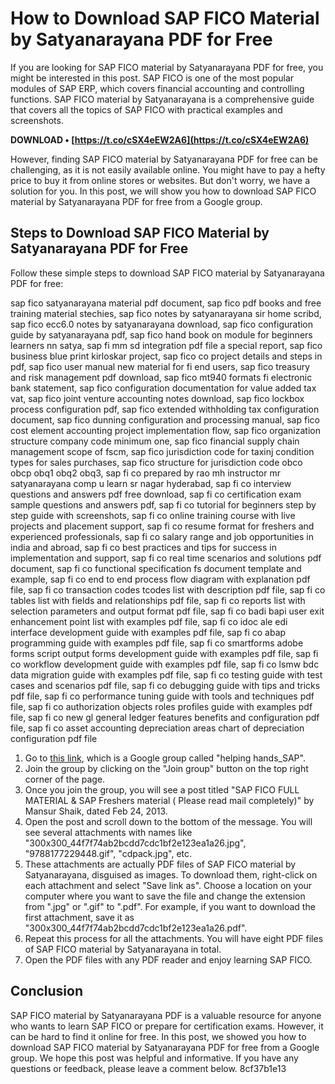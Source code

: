 
 
# How to Download SAP FICO Material by Satyanarayana PDF for Free
 
If you are looking for SAP FICO material by Satyanarayana PDF for free, you might be interested in this post. SAP FICO is one of the most popular modules of SAP ERP, which covers financial accounting and controlling functions. SAP FICO material by Satyanarayana is a comprehensive guide that covers all the topics of SAP FICO with practical examples and screenshots.
 
**DOWNLOAD • [https://t.co/cSX4eEW2A6](https://t.co/cSX4eEW2A6)**


 
However, finding SAP FICO material by Satyanarayana PDF for free can be challenging, as it is not easily available online. You might have to pay a hefty price to buy it from online stores or websites. But don't worry, we have a solution for you. In this post, we will show you how to download SAP FICO material by Satyanarayana PDF for free from a Google group.
 
## Steps to Download SAP FICO Material by Satyanarayana PDF for Free
 
Follow these simple steps to download SAP FICO material by Satyanarayana PDF for free:
 
sap fico satyanarayana material pdf document,  sap fico pdf books and free training material stechies,  sap fico notes by satyanarayana sir home scribd,  sap fico ecc6.0 notes by satyanarayana download,  sap fico configuration guide by satyanarayana pdf,  sap fico hand book on module for beginners learners nn satya,  sap fi mm sd integration pdf file a special report,  sap fico business blue print kirloskar project,  sap fico co project details and steps in pdf,  sap fico user manual new material for fi end users,  sap fico treasury and risk management pdf download,  sap fico mt940 formats fi electronic bank statement,  sap fico configuration documentation for value added tax vat,  sap fico joint venture accounting notes download,  sap fico lockbox process configuration pdf,  sap fico extended withholding tax configuration document,  sap fico dunning configuration and processing manual,  sap fico cost element accounting project implementation flow,  sap fico organization structure company code minimum one,  sap fico financial supply chain management scope of fscm,  sap fico jurisdiction code for taxinj condition types for sales purchases,  sap fico structure for jurisdiction code obco obcp obq1 obq2 obq3,  sap fi co prepared by rao mh instructor mr satyanarayana comp u learn sr nagar hyderabad,  sap fi co interview questions and answers pdf free download,  sap fi co certification exam sample questions and answers pdf,  sap fi co tutorial for beginners step by step guide with screenshots,  sap fi co online training course with live projects and placement support,  sap fi co resume format for freshers and experienced professionals,  sap fi co salary range and job opportunities in india and abroad,  sap fi co best practices and tips for success in implementation and support,  sap fi co real time scenarios and solutions pdf document,  sap fi co functional specification fs document template and example,  sap fi co end to end process flow diagram with explanation pdf file,  sap fi co transaction codes tcodes list with description pdf file,  sap fi co tables list with fields and relationships pdf file,  sap fi co reports list with selection parameters and output format pdf file,  sap fi co badi bapi user exit enhancement point list with examples pdf file,  sap fi co idoc ale edi interface development guide with examples pdf file,  sap fi co abap programming guide with examples pdf file,  sap fi co smartforms adobe forms script output forms development guide with examples pdf file,  sap fi co workflow development guide with examples pdf file,  sap fi co lsmw bdc data migration guide with examples pdf file,  sap fi co testing guide with test cases and scenarios pdf file,  sap fi co debugging guide with tips and tricks pdf file,  sap fi co performance tuning guide with tools and techniques pdf file,  sap fi co authorization objects roles profiles guide with examples pdf file,  sap fi co new gl general ledger features benefits and configuration pdf file,  sap fi co asset accounting depreciation areas chart of depreciation configuration pdf file
 
1. Go to [this link](https://groups.google.com/g/mansursk14/c/AJknbkfmoL8), which is a Google group called "helping hands\_SAP".
2. Join the group by clicking on the "Join group" button on the top right corner of the page.
3. Once you join the group, you will see a post titled "SAP FICO FULL MATERIAL & SAP Freshers material ( Please read mail completely)" by Mansur Shaik, dated Feb 24, 2013.
4. Open the post and scroll down to the bottom of the message. You will see several attachments with names like "300x300\_44f7f74ab2bcdd7cdc1bf2e123ea1a26.jpg", "9788177229448.gif", "cdpack.jpg", etc.
5. These attachments are actually PDF files of SAP FICO material by Satyanarayana, disguised as images. To download them, right-click on each attachment and select "Save link as". Choose a location on your computer where you want to save the file and change the extension from ".jpg" or ".gif" to ".pdf". For example, if you want to download the first attachment, save it as "300x300\_44f7f74ab2bcdd7cdc1bf2e123ea1a26.pdf".
6. Repeat this process for all the attachments. You will have eight PDF files of SAP FICO material by Satyanarayana in total.
7. Open the PDF files with any PDF reader and enjoy learning SAP FICO.

## Conclusion
 
SAP FICO material by Satyanarayana PDF is a valuable resource for anyone who wants to learn SAP FICO or prepare for certification exams. However, it can be hard to find it online for free. In this post, we showed you how to download SAP FICO material by Satyanarayana PDF for free from a Google group. We hope this post was helpful and informative. If you have any questions or feedback, please leave a comment below.
 8cf37b1e13
 
